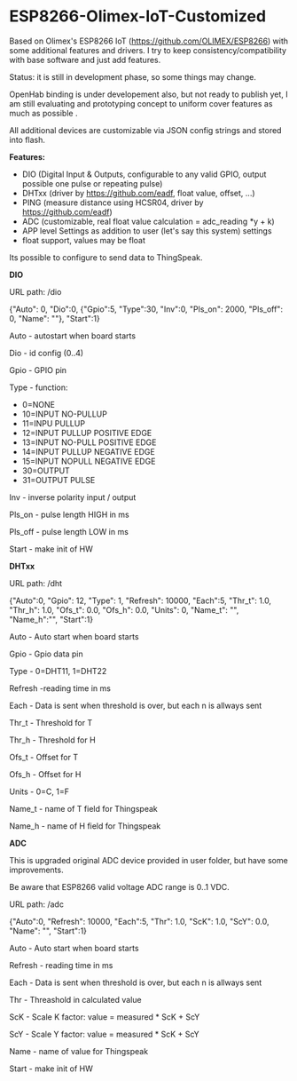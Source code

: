 # ESP8266-Olimex-IoT-Customized

Based on Olimex's ESP8266 IoT (https://github.com/OLIMEX/ESP8266) with some additional features and drivers.
I try to keep consistency/compatibility with base software and just add features.

Status: it is still in development phase, so some things may change.

OpenHab binding is under developement also, but not ready to publish yet, I am still evaluating and prototyping concept to uniform cover features as much as possible .

All additional devices are customizable via JSON config strings and stored into flash.

**Features:**

- DIO (Digital Input & Outputs, configurable to any valid GPIO, output possible one pulse or repeating pulse)
- DHTxx (driver by https://github.com/eadf, float value, offset, ...)
- PING (measure distance using HCSR04, driver by https://github.com/eadf)
- ADC (customizable, real float value calculation = adc_reading *y + k)
- APP level Settings as addition to user (let's say this system) settings
- float support, values may be float

Its possible to configure to send data to ThingSpeak.

**DIO**

URL path: /dio

{"Auto": 0, "Dio":0, {"Gpio":5, "Type":30, "Inv":0, "Pls\_on": 2000, "Pls\_off": 0, "Name": "<name>"}, "Start":1}

Auto - autostart when board starts

Dio - id config (0..4)

Gpio - GPIO pin

Type - function:

- 0=NONE
- 10=INPUT NO-PULLUP
- 11=INPU PULLUP
- 12=INPUT PULLUP POSITIVE EDGE
- 13=INPUT NO-PULL POSITIVE EDGE
- 14=INPUT PULLUP NEGATIVE EDGE
- 15=INPUT NOPULL NEGATIVE EDGE
- 30=OUTPUT
- 31=OUTPUT PULSE 

Inv - inverse polarity input / output

Pls\_on - pulse length HIGH in ms

Pls_off - pulse length LOW in ms

Start - make init of HW



**DHTxx**

URL path: /dht

{"Auto":0, "Gpio": 12, "Type": 1, "Refresh": 10000, "Each":5, "Thr_t": 1.0, "Thr_h": 1.0, "Ofs_t": 0.0, "Ofs_h": 0.0, "Units": 0, "Name\_t": "<name>", "Name\_h":"<name>", "Start":1}

Auto - Auto start when board starts

Gpio - Gpio data pin

Type - 0=DHT11, 1=DHT22

Refresh  -reading time in ms

Each - Data is sent when threshold is over, but each n is allways sent

Thr_t - Threshold for T

Thr_h - Threshold for H

Ofs_t - Offset for T

Ofs_h - Offset for H

Units - 0=C, 1=F

Name_t - name of T field for Thingspeak

Name_h - name of H field for Thingspeak

**ADC**

This is upgraded original ADC device provided in user folder, but have some improvements.

Be aware that ESP8266 valid voltage ADC range is 0..1 VDC.

URL path: /adc

{"Auto":0, "Refresh": 10000, "Each":5, "Thr": 1.0, "ScK": 1.0, "ScY": 0.0, "Name": "<name>", "Start":1}

Auto - Auto start when board starts

Refresh - reading time in ms

Each - Data is sent when threshold is over, but each n is allways sent 

Thr - Threashold in calculated value

ScK - Scale K factor: value = measured * ScK + ScY

ScY - Scale Y factor: value = measured * ScK + ScY

Name - name of value for Thingspeak

Start - make init of HW
